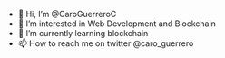 - 👋 Hi, I’m @CaroGuerreroC
- 👀 I’m interested in Web Development and Blockchain
- 🌱 I’m currently learning blockchain
- 📫 How to reach me on twitter @caro_guerrero

<!---
CaroGuerreroC/CaroGuerreroC is a ✨ special ✨ repository because its `README.md` (this file) appears on your GitHub profile.
You can click the Preview link to take a look at your changes.
--->

